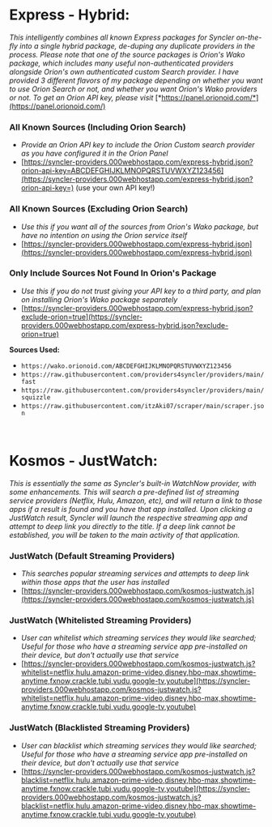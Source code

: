 # Express - Hybrid:

*This intelligently combines all known Express packages for Syncler on-the-fly into a single hybrid package, de-duping any duplicate providers in the process. Please note that one of the source packages is Orion's Wako package, which includes many useful non-authenticated providers alongside Orion's own authenticated custom Search provider. I have provided 3 different flavors of my package depending on whether you want to use Orion Search or not, and whether you want Orion's Wako providers or not. To get an Orion API key, please visit* [*https://panel.orionoid.com/*](https://panel.orionoid.com/)

### All Known Sources (Including Orion Search)
   * *Provide an Orion API key to include the Orion Custom search provider as you have configured it in the Orion Panel*
   * [https://syncler-providers.000webhostapp.com/express-hybrid.json?orion-api-key=ABCDEFGHIJKLMNOPQRSTUVWXYZ123456](https://syncler-providers.000webhostapp.com/express-hybrid.json?orion-api-key=) (use your own API key!)

### All Known Sources (Excluding Orion Search)
   * *Use this if you want all of the sources from Orion's Wako package, but have no intention on using the Orion service itself*
   * [https://syncler-providers.000webhostapp.com/express-hybrid.json](https://syncler-providers.000webhostapp.com/express-hybrid.json)

### Only Include Sources Not Found In Orion's Package
   * *Use this if you do not trust giving your API key to a third party, and plan on installing Orion's Wako package separately*
   * [https://syncler-providers.000webhostapp.com/express-hybrid.json?exclude-orion=true](https://syncler-providers.000webhostapp.com/express-hybrid.json?exclude-orion=true)

**Sources Used:**

* `https://wako.orionoid.com/ABCDEFGHIJKLMNOPQRSTUVWXYZ123456`
* `https://raw.githubusercontent.com/providers4syncler/providers/main/fast`
* `https://raw.githubusercontent.com/providers4syncler/providers/main/squizzle`
* `https://raw.githubusercontent.com/itzAki07/scraper/main/scraper.json`

&#x200B;

# Kosmos - JustWatch:

*This is essentially the same as Syncler's built-in WatchNow provider, with some enhancements. This will search a pre-defined list of streaming service providers (Netflix, Hulu, Amazon, etc), and will return a link to those apps if a result is found and you have that app installed. Upon clicking a JustWatch result, Syncler will launch the respective streaming app and attempt to deep link you directly to the title. If a deep link cannot be established, you will be taken to the main activity of that application.*

### JustWatch (Default Streaming Providers)
   * *This searches popular streaming services and attempts to deep link within those apps that the user has installed*
   * [https://syncler-providers.000webhostapp.com/kosmos-justwatch.js](https://syncler-providers.000webhostapp.com/kosmos-justwatch.js)

### JustWatch (Whitelisted Streaming Providers)
   * *User can whitelist which streaming services they would like searched; Useful for those who have a streaming service app pre-installed on their device, but don't actually use that service*
   * [https://syncler-providers.000webhostapp.com/kosmos-justwatch.js?whitelist=netflix,hulu,amazon-prime-video,disney,hbo-max,showtime-anytime,fxnow,crackle,tubi,vudu,google-tv,youtube](https://syncler-providers.000webhostapp.com/kosmos-justwatch.js?whitelist=netflix,hulu,amazon-prime-video,disney,hbo-max,showtime-anytime,fxnow,crackle,tubi,vudu,google-tv,youtube)

### JustWatch (Blacklisted Streaming Providers)
   * *User can blacklist which streaming services they would like searched; Useful for those who have a streaming service app pre-installed on their device, but don't actually use that service*
   * [https://syncler-providers.000webhostapp.com/kosmos-justwatch.js?blacklist=netflix,hulu,amazon-prime-video,disney,hbo-max,showtime-anytime,fxnow,crackle,tubi,vudu,google-tv,youtube](https://syncler-providers.000webhostapp.com/kosmos-justwatch.js?blacklist=netflix,hulu,amazon-prime-video,disney,hbo-max,showtime-anytime,fxnow,crackle,tubi,vudu,google-tv,youtube)
